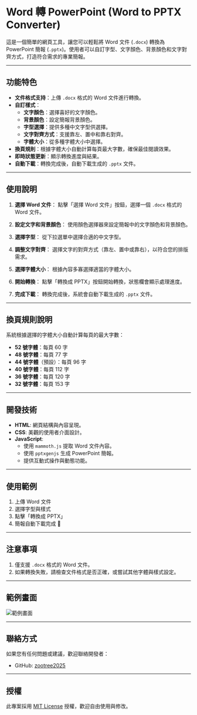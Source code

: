 # Word 轉 PowerPoint (Word to PPTX Converter)

這是一個簡單的網頁工具，讓您可以輕鬆將 Word 文件 (`.docx`) 轉換為 PowerPoint 簡報 (`.pptx`)。使用者可以自訂字型、文字顏色、背景顏色和文字對齊方式，打造符合需求的專業簡報。

---

## 功能特色

- **文件格式支持**：上傳 `.docx` 格式的 Word 文件進行轉換。
- **自訂樣式**：
  - **文字顏色**：選擇喜好的文字顏色。
  - **背景顏色**：設定簡報背景顏色。
  - **字型選擇**：提供多種中文字型供選擇。
  - **文字對齊方式**：支援靠左、置中和靠右對齊。
  - **字體大小**：從多種字體大小中選擇。
- **換頁規則**：根據字體大小自動計算每頁最大字數，確保最佳閱讀效果。
- **即時狀態更新**：顯示轉換進度與結果。
- **自動下載**：轉換完成後，自動下載生成的 `.pptx` 文件。

---

## 使用說明

1. **選擇 Word 文件**：
   點擊「選擇 Word 文件」按鈕，選擇一個 `.docx` 格式的 Word 文件。

2. **設定文字和背景顏色**：
   使用顏色選擇器來設定簡報中的文字顏色和背景顏色。

3. **選擇字型**：
   從下拉選單中選擇合適的中文字型。

4. **調整文字對齊**：
   選擇文字的對齊方式（靠左、置中或靠右），以符合您的排版需求。

5. **選擇字體大小**：
   根據內容多寡選擇適當的字體大小。

6. **開始轉換**：
   點擊「轉換成 PPTX」按鈕開始轉換，狀態欄會顯示處理進度。

7. **完成下載**：
   轉換完成後，系統會自動下載生成的 `.pptx` 文件。

---

## 換頁規則說明

系統根據選擇的字體大小自動計算每頁的最大字數：
- **52 號字體**：每頁 60 字
- **48 號字體**：每頁 77 字
- **44 號字體**（預設）：每頁 96 字
- **40 號字體**：每頁 112 字
- **36 號字體**：每頁 120 字
- **32 號字體**：每頁 153 字

---

## 開發技術

- **HTML**: 網頁結構與內容呈現。
- **CSS**: 美觀的使用者介面設計。
- **JavaScript**: 
  - 使用 `mammoth.js` 提取 Word 文件內容。
  - 使用 `pptxgenjs` 生成 PowerPoint 簡報。
  - 提供互動式操作與動態功能。

---

## 使用範例

1. 上傳 Word 文件
2. 選擇字型與樣式
3. 點擊「轉換成 PPTX」
4. 簡報自動下載完成 🎉

---

## 注意事項

1. 僅支援 `.docx` 格式的 Word 文件。
2. 如果轉換失敗，請檢查文件格式是否正確，或嘗試其他字體與樣式設定。

---

## 範例畫面

![範例畫面](example-screenshot.png)

---

## 聯絡方式

如果您有任何問題或建議，歡迎聯絡開發者：
- GitHub: [zootree2025](https://github.com/zootree2025)

---

## 授權

此專案採用 [MIT License](LICENSE) 授權，歡迎自由使用與修改。
